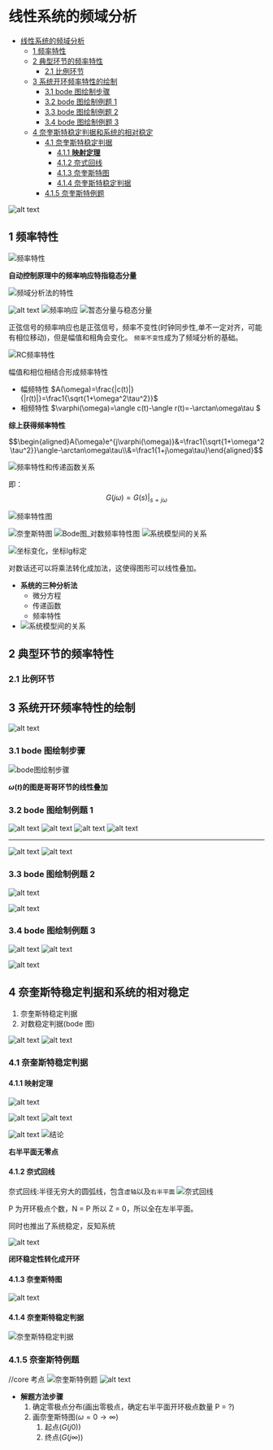 # 线性系统的频域分析

- [线性系统的频域分析](#线性系统的频域分析)
  - [1 频率特性](#1-频率特性)
  - [2 典型环节的频率特性](#2-典型环节的频率特性)
    - [2.1 比例环节](#21-比例环节)
  - [3 系统开环频率特性的绘制](#3-系统开环频率特性的绘制)
    - [3.1 bode 图绘制步骤](#31-bode-图绘制步骤)
    - [3.2 bode 图绘制例题 1](#32-bode-图绘制例题-1)
    - [3.3 bode 图绘制例题 2](#33-bode-图绘制例题-2)
    - [3.4 bode 图绘制例题 3](#34-bode-图绘制例题-3)
  - [4 奈奎斯特稳定判据和系统的相对稳定](#4-奈奎斯特稳定判据和系统的相对稳定)
    - [4.1 奈奎斯特稳定判据](#41-奈奎斯特稳定判据)
      - [4.1.1 **映射定理**](#411-映射定理)
      - [4.1.2 奈式回线](#412-奈式回线)
      - [4.1.3 奈奎斯特图](#413-奈奎斯特图)
      - [4.1.4 奈奎斯特稳定判据](#414-奈奎斯特稳定判据)
    - [4.1.5 奈奎斯特例题](#415-奈奎斯特例题)

![alt text](image.png)

## 1 频率特性

![频率特性](image-1.png)

**自动控制原理中的频率响应特指稳态分量**

![频域分析法的特性](image-2.png)

![alt text](image-3.png)
![频率响应](image-4.png)
![暂态分量与稳态分量](image-5.png)

正弦信号的频率响应也是正弦信号，频率不变性(时钟同步性,单不一定对齐，可能有相位移动)，但是幅值和相角会变化。
`频率不变性`成为了频域分析的基础。

![RC频率特性](image-6.png)

幅值和相位相结合形成频率特性

- 幅频特性
  $A(\omega)=\frac{|c(t)|}{|r(t)|}=\frac1{\sqrt{1+\omega^2\tau^2}}$
- 相频特性
  $\varphi(\omega)=\angle c(t)-\angle r(t)=-\arctan\omega\tau $

**综上获得频率特性**

$$\begin{aligned}A(\omega)e^{j\varphi(\omega)}&=\frac1{\sqrt{1+\omega^2\tau^2}}\angle-\arctan\omega\tau\\&=\frac1{1+j\omega\tau}\end{aligned}$$

![频率特性和传递函数关系](image-7.png)

即：
$$G(j\omega)=G(s)|_{s=j\omega}$$

![频率特性图](image-8.png)

![奈奎斯特图](image-9.png)
![Bode图_对数频率特性图](image-10.png)
![系统模型间的关系](image-11.png)

![坐标变化，坐标lg标定](image-12.png)

对数话还可以将乘法转化成加法，这使得图形可以线性叠加。

- **系统的三种分析法**
  - 微分方程
  - 传递函数
  - 频率特性
- ![系统模型间的关系](image-11.png)

## 2 典型环节的频率特性

### 2.1 比例环节

## 3 系统开环频率特性的绘制

![alt text](image-13.png)

### 3.1 bode 图绘制步骤

![bode图绘制步骤](image-14.png)

**$\omega(t)$的图是哥哥环节的线性叠加**

### 3.2 bode 图绘制例题 1

![alt text](image-15.png)
![alt text](image-18.png)
![alt text](image-19.png)
![alt text](image-20.png)

---

![alt text](image-16.png)
![alt text](image-17.png)

### 3.3 bode 图绘制例题 2

![alt text](image-21.png)

![alt text](image-22.png)

### 3.4 bode 图绘制例题 3

![alt text](image-23.png)
![alt text](image-24.png)

![alt text](image-25.png)

## 4 奈奎斯特稳定判据和系统的相对稳定

1. 奈奎斯特稳定判据
2. 对数稳定判据(bode 图)

![alt text](image-27.png)
![alt text](image-26.png)

### 4.1 奈奎斯特稳定判据

#### 4.1.1 **映射定理**

![alt text](image-28.png)

![alt text](image-29.png)
![alt text](image-30.png)

![alt text](image-31.png)
![结论](image-32.png)

**右半平面无零点**

#### 4.1.2 奈式回线

奈式回线:半径无穷大的圆弧线，包含`虚轴`以及`右半平面`
![奈式回线](image-33.png)

P 为开环极点个数，N = P 所以 Z = 0，所以全在左半平面。

同时也推出了系统稳定，反知系统

![alt text](image-34.png)

**闭环稳定性转化成开环**

#### 4.1.3 奈奎斯特图

![alt text](image-35.png)

#### 4.1.4 奈奎斯特稳定判据

![奈奎斯特稳定判据](image-36.png)

### 4.1.5 奈奎斯特例题

//core 考点
![奈奎斯特例题](image-37.png)
![alt text](image-38.png)

- **解题方法步骤**
  1. 确定零极点分布(画出零极点，确定右半平面开环极点数量 P = ?)
  2. 画奈奎斯特图($\omega = 0 \rightarrow \infty$)
     1. 起点($G(j0)$)
     2. 终点($G(j\infty)$)
